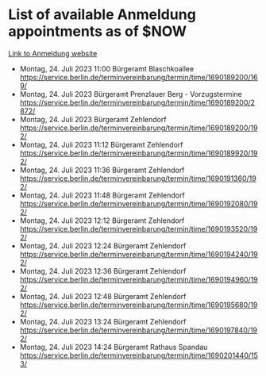 # List of available Anmeldung appointments as of $NOW
[Link to Anmeldung website](https://service.berlin.de/terminvereinbarung/termin/tag.php?termin=1&anliegen[]=120686&dienstleisterlist=122210,122217,327316,122219,327312,122227,327314,122231,327346,122243,327348,122254,122252,329742,122260,329745,122262,329748,122271,327278,122273,327274,122277,327276,330436,122280,327294,122282,327290,122284,327292,122291,327270,122285,327266,122286,327264,122296,327268,150230,329760,122297,327286,122294,327284,122312,329763,122314,329775,122304,327330,122311,327334,122309,327332,317869,122281,327352,122279,329772,122283,122276,327324,122274,327326,122267,329766,122246,327318,122251,327320,122257,327322,122208,327298,122226,327300&herkunft=http%3A%2F%2Fservice.berlin.de%2Fdienstleistung%2F120686%2F)
- Montag, 24. Juli 2023 11:00 Bürgeramt Blaschkoallee https://service.berlin.de/terminvereinbarung/termin/time/1690189200/169/
- Montag, 24. Juli 2023  Bürgeramt Prenzlauer Berg - Vorzugstermine https://service.berlin.de/terminvereinbarung/termin/time/1690189200/2872/
- Montag, 24. Juli 2023  Bürgeramt Zehlendorf https://service.berlin.de/terminvereinbarung/termin/time/1690189200/192/
- Montag, 24. Juli 2023 11:12 Bürgeramt Zehlendorf https://service.berlin.de/terminvereinbarung/termin/time/1690189920/192/
- Montag, 24. Juli 2023 11:36 Bürgeramt Zehlendorf https://service.berlin.de/terminvereinbarung/termin/time/1690191360/192/
- Montag, 24. Juli 2023 11:48 Bürgeramt Zehlendorf https://service.berlin.de/terminvereinbarung/termin/time/1690192080/192/
- Montag, 24. Juli 2023 12:12 Bürgeramt Zehlendorf https://service.berlin.de/terminvereinbarung/termin/time/1690193520/192/
- Montag, 24. Juli 2023 12:24 Bürgeramt Zehlendorf https://service.berlin.de/terminvereinbarung/termin/time/1690194240/192/
- Montag, 24. Juli 2023 12:36 Bürgeramt Zehlendorf https://service.berlin.de/terminvereinbarung/termin/time/1690194960/192/
- Montag, 24. Juli 2023 12:48 Bürgeramt Zehlendorf https://service.berlin.de/terminvereinbarung/termin/time/1690195680/192/
- Montag, 24. Juli 2023 13:24 Bürgeramt Zehlendorf https://service.berlin.de/terminvereinbarung/termin/time/1690197840/192/
- Montag, 24. Juli 2023 14:24 Bürgeramt Rathaus Spandau https://service.berlin.de/terminvereinbarung/termin/time/1690201440/153/

